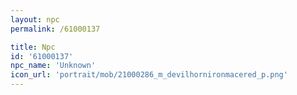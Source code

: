 ```yaml
---
layout: npc
permalink: /61000137

title: Npc
id: '61000137'
npc_name: 'Unknown'
icon_url: 'portrait/mob/21000286_m_devilhornironmacered_p.png'
---
```

